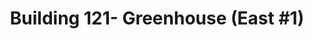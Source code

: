 ---
title: "Building 121- Greenhouse (East #1)"
url: /salem/building-121-greenhouse-east-1/
shop: Garten-Center
---